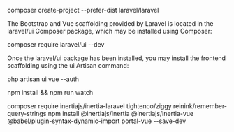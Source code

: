 
composer create-project --prefer-dist laravel/laravel 

The Bootstrap and Vue scaffolding provided by Laravel is located in the laravel/ui Composer package, which may be installed using Composer:

composer require laravel/ui --dev

Once the laravel/ui package has been installed, you may install the frontend scaffolding using the ui Artisan command:

php artisan ui vue --auth

npm install && npm run watch

composer require inertiajs/inertia-laravel tightenco/ziggy reinink/remember-query-strings
npm install @inertiajs/inertia @inertiajs/inertia-vue @babel/plugin-syntax-dynamic-import  portal-vue --save-dev


